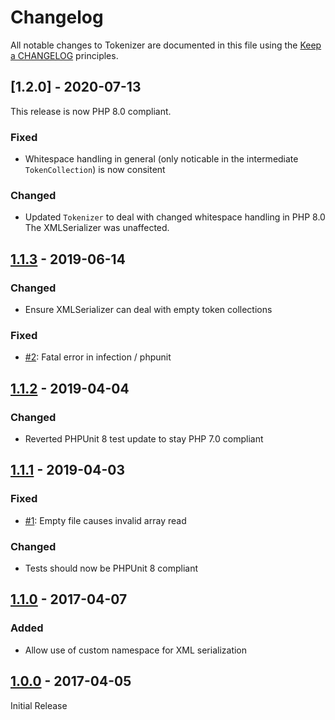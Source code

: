 # Changelog

All notable changes to Tokenizer are documented in this file using the [Keep a CHANGELOG](http://keepachangelog.com/) principles.

## [1.2.0] - 2020-07-13

This release is now PHP 8.0 compliant.

### Fixed

- Whitespace handling in general (only noticable in the intermediate `TokenCollection`) is now consitent

### Changed

- Updated `Tokenizer` to deal with changed whitespace handling in PHP 8.0
  The XMLSerializer was unaffected.

## [1.1.3] - 2019-06-14

### Changed

- Ensure XMLSerializer can deal with empty token collections

### Fixed

- [#2](https://github.com/theseer/tokenizer/issues/2): Fatal error in infection / phpunit

## [1.1.2] - 2019-04-04

### Changed

- Reverted PHPUnit 8 test update to stay PHP 7.0 compliant

## [1.1.1] - 2019-04-03

### Fixed

- [#1](https://github.com/theseer/tokenizer/issues/1): Empty file causes invalid array read

### Changed

- Tests should now be PHPUnit 8 compliant

## [1.1.0] - 2017-04-07

### Added

- Allow use of custom namespace for XML serialization

## [1.0.0] - 2017-04-05

Initial Release

[1.1.3]: https://github.com/theseer/tokenizer/compare/1.1.2...1.1.3
[1.1.2]: https://github.com/theseer/tokenizer/compare/1.1.1...1.1.2
[1.1.1]: https://github.com/theseer/tokenizer/compare/1.1.0...1.1.1
[1.1.0]: https://github.com/theseer/tokenizer/compare/1.0.0...1.1.0
[1.0.0]: https://github.com/theseer/tokenizer/compare/b2493e57de80c1b7414219b28503fa5c6b4d0a98...1.0.0
